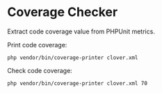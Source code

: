 Coverage Checker
================
Extract code coverage value from PHPUnit metrics.

Print code coverage:
```shell
php vendor/bin/coverage-printer clover.xml
```

Check code coverage:
```shell
php vendor/bin/coverage-printer clover.xml 70
```
